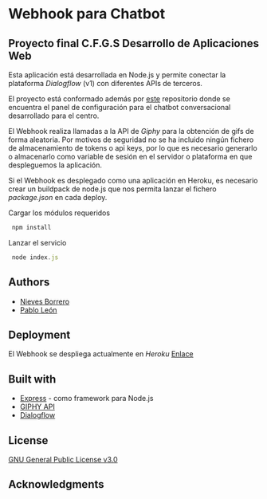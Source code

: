 # Webhook para Chatbot

## Proyecto final C.F.G.S Desarrollo de Aplicaciones Web

Esta aplicación está desarrollada en Node.js y permite conectar la plataforma *Dialogflow* (v1) con diferentes APIs de terceros.

El proyecto está conformado además por [este](https://github.com/Proyecto-chatbot/panel-administracion-chatbot) repositorio donde se encuentra el panel de configuración para el chatbot conversacional desarrollado para el centro.

El Webhook realiza llamadas a la API de *Giphy* para la obtención de gifs de forma aleatoria. Por motivos de seguridad no se ha incluido ningún fichero de almacenamiento de tokens o api keys, por lo que es necesario generarlo o almacenarlo como variable de sesión en el servidor o plataforma en que despleguemos la aplicación.

Si el Webhook es desplegado como una aplicación en Heroku, es necesario crear un buildpack de node.js que nos permita lanzar el fichero *package.json* en cada deploy.

Cargar los módulos requeridos
```javascript
 npm install
```

Lanzar el servicio
```javascript
 node index.js
```

## Authors

* [Nieves Borrero](https://github.com/NievesBorrero)
* [Pablo León](https://github.com/pabloleonalcaide)

## Deployment
  El Webhook se despliega actualmente en *Heroku* [Enlace](https://grancapibot.herokuapp.com/)

## Built with

* [Express](http://expressjs.com/es/) - como framework para Node.js
* [GIPHY API](https://developers.giphy.com/)
* [Dialogflow](https://dialogflow.com/docs/reference/agent/)

## License
[GNU General Public License v3.0](../master/LICENSE)

## Acknowledgments
